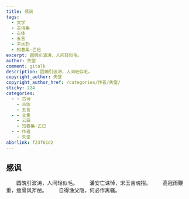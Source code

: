 ```yaml
---
title: 感讽
tags:
  - 文学
  - 古诗集
  - 古体
  - 五言
  - 平水韵
  - 知春集·乙巳
excerpt: 圆魄引波涛，人间轻似毛。
author: 失堂
comment: gitalk
description: 圆魄引波涛，人间轻似毛。
copyright_author: 失堂
copyright_author_href: /categories/作者/失堂/
sticky: 224
categories:
  - - 古诗
    - 古体
    - 五言
  - - 文集
    - 云辑
    - 知春集·乙巳
  - - 作者
    - 失堂
abbrlink: f23f61d2
---
```

## 感讽
&emsp;&emsp;圆魄引波涛，人间轻似毛。
&emsp;&emsp;潘安亡诔悼，宋玉苦魂招。
&emsp;&emsp;高冠雨鞭重，瘦骨风斧凿。
&emsp;&emsp;自得渔父隐，何必作离骚。
